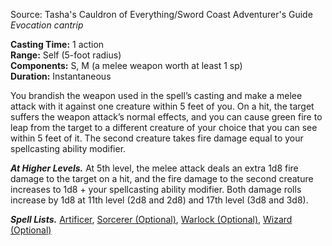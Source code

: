 Source: Tasha's Cauldron of Everything/Sword Coast Adventurer's Guide
_Evocation cantrip_

**Casting Time:** 1 action  
**Range:** Self (5-foot radius)  
**Components:** S, M (a melee weapon worth at least 1 sp)  
**Duration:** Instantaneous

You brandish the weapon used in the spell’s casting and make a melee attack with it against one creature within 5 feet of you. On a hit, the target suffers the weapon attack’s normal effects, and you can cause green fire to leap from the target to a different creature of your choice that you can see within 5 feet of it. The second creature takes fire damage equal to your spellcasting ability modifier.

**_At Higher Levels._** At 5th level, the melee attack deals an extra 1d8 fire damage to the target on a hit, and the fire damage to the second creature increases to 1d8 + your spellcasting ability modifier. Both damage rolls increase by 1d8 at 11th level (2d8 and 2d8) and 17th level (3d8 and 3d8).

**_Spell Lists._** [Artificer](http://dnd5e.wikidot.com/spells:artificer), [Sorcerer (Optional)](https://dnd5e.wikidot.com/spells:sorcerer), [Warlock (Optional)](https://dnd5e.wikidot.com/spells:warlock), [Wizard (Optional)](https://dnd5e.wikidot.com/spells:wizard)